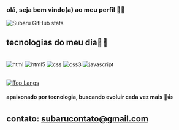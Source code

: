 ### olá, seja bem vindo(a) ao meu perfil 🗿🍷

![Subaru GitHub stats](https://github-readme-stats.vercel.app/api?username=Subaru-shi&show_icons=true&theme=synthwave)

## tecnologias do meu dia👨‍💻

<div style="display: inline_block"><br/>
  <img align="center" alt="html" src="https://img.shields.io/badge/HTML-239120?style=for-the-badge&logo=html5&logoColor=white"/>
  <img align="center" alt="html5" src="https://img.shields.io/badge/HTML5-E34F26?style=for-the-badge&logo=html5&logoColor=white"/>
  <img align="center" alt="css" src="https://img.shields.io/badge/CSS-239120?&style=for-the-badge&logo=css3&logoColor=white"/>
  <img align="center" alt="css3" src="https://img.shields.io/badge/CSS3-1572B6?style=for-the-badge&logo=css3&logoColor=white"/>
  <img align="center" alt="javascript" src="https://img.shields.io/badge/JavaScript-F7DF1E?style=for-the-badge&logo=javascript&logoColor=black"/>
 </div>
 
 <br>
 
 [![Top Langs](https://github-readme-stats.vercel.app/api/top-langs/?username=subaru-shi)](https://github.com/subaru-shi/github-readme-stats)
 
 #### apaixonado por tecnologia, buscando evoluir cada vez mais 👺👍
 
## contato: subarucontato@gmail.com

